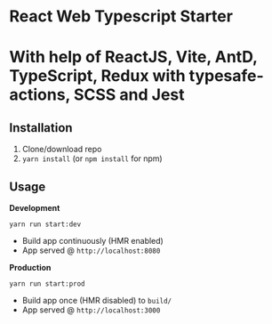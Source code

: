 # React Web Typescript Starter

# With help of ReactJS, Vite, AntD, TypeScript, Redux with typesafe-actions, SCSS and Jest

## Installation
1. Clone/download repo
2. `yarn install` (or `npm install` for npm)

## Usage
**Development**

`yarn run start:dev`

* Build app continuously (HMR enabled)
* App served @ `http://localhost:8080`

**Production**

`yarn run start:prod`

* Build app once (HMR disabled) to `build/`
* App served @ `http://localhost:3000`
